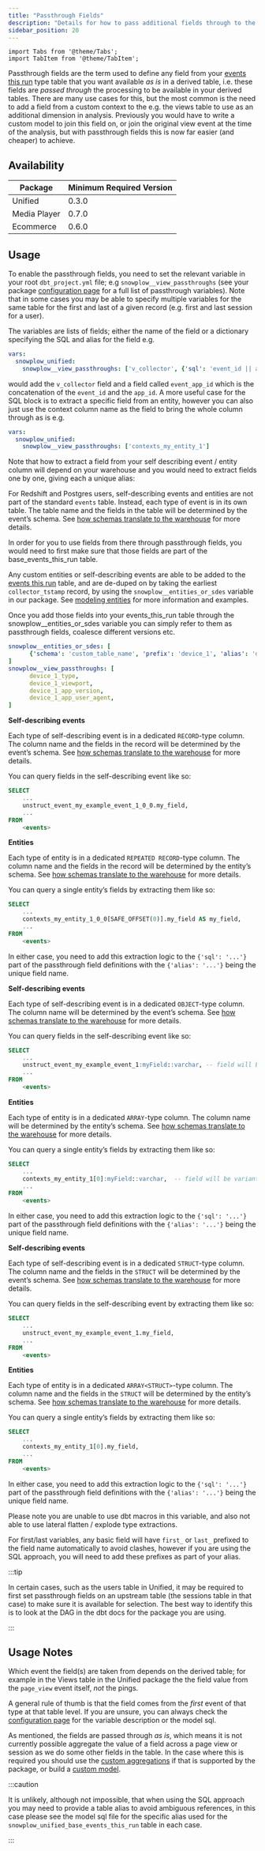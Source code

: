 ```yaml
---
title: "Passthrough Fields"
description: "Details for how to pass additional fields through to the derived tables."
sidebar_position: 20
---
```

```mdx-code-block
import Tabs from '@theme/Tabs';
import TabItem from '@theme/TabItem';
```

Passthrough fields are the term used to define any field from your [events this run](/docs/modeling-your-data/modeling-your-data-with-dbt/package-mechanics/this-run-tables/index.md#events-this-run) type table that you want available _as is_ in a derived table, i.e. these fields are *passed through* the processing to be available in your derived tables. There are many use cases for this, but the most common is the need to add a field from a custom context to the e.g. the views table to use as an additional dimension in analysis. Previously you would have to write a custom model to join this field on, or join the original view event at the time of the analysis, but with passthrough fields this is now far easier (and cheaper) to achieve.

## Availability

| Package | Minimum Required Version |
|---------|--------------------------|
| Unified | 0.3.0 |
| Media Player | 0.7.0 |
| Ecommerce | 0.6.0 |

## Usage

To enable the passthrough fields, you need to set the relevant variable in your root `dbt_project.yml` file; e.g `snowplow__view_passthroughs` (see your package [configuration page](/docs/modeling-your-data/modeling-your-data-with-dbt/dbt-configuration/index.md) for a full list of passthrough variables). Note that in some cases you may be able to specify multiple variables for the same table for the first and last of a given record (e.g. first and last session for a user). 

The variables are lists of fields; either the name of the field or a dictionary specifying the SQL and alias for the field e.g.

```yml title="dbt_project.yml"
vars:
  snowplow_unified:
    snowplow__view_passthroughs: ['v_collector', {'sql': 'event_id || app_id', 'alias': 'event_app_id'}]
```

would add the `v_collector` field and a field called `event_app_id` which is the concatenation of the `event_id` and the `app_id`. A more useful case for the SQL block is to extract a specific field from an entity, however you can also just use the context column name as the field to bring the whole column through as is e.g.

```yml title="dbt_project.yml"
vars:
  snowplow_unified:
    snowplow__view_passthroughs: ['contexts_my_entity_1']
```

Note that how to extract a field from your self describing event / entity column will depend on your warehouse and you would need to extract fields one by one, giving each a unique alias: 


<Tabs groupId="warehouse" queryString>
<TabItem value="redshift/postgres" label="Redshift, Postgres" default>

For Redshift and Postgres users, self-describing events and entities are not part of the standard `events` table. Instead, each type of event is in its own table. The table name and the fields in the table will be determined by the event’s schema. See [how schemas translate to the warehouse](/docs/storing-querying/schemas-in-warehouse/index.md) for more details.

In order for you to use fields from there through passthrough fields, you would need to first make sure that those fields are part of the base_events_this_run table. 

Any custom entities or self-describing events are able to be added to the [events this run](/docs/modeling-your-data/modeling-your-data-with-dbt/package-mechanics/this-run-tables/index.md#events-this-run) table, and are de-duped on by taking the earliest `collector_tstamp` record, by using the `snowplow__entities_or_sdes` variable in our package. See [modeling entities](/docs/modeling-your-data/modeling-your-data-with-dbt/package-features/modeling-entities/index.md) for more information and examples.

Once you add those fields into your events_this_run table through the snowplow__entities_or_sdes variable you can simply refer to them as passthrough fields, coalesce different versions etc.

```yml
snowplow__entities_or_sdes: [
      {'schema': 'custom_table_name', 'prefix': 'device_1', 'alias': 'dvc_1', 'single_entity': true},
]
snowplow__view_passthroughs: [
      device_1_type,
      device_1_viewport,
      device_1_app_version,
      device_1_app_user_agent,
]
```

</TabItem>
<TabItem value="bigquery" label="BigQuery">

**Self-describing events**

Each type of self-describing event is in a dedicated `RECORD`-type column. The column name and the fields in the record will be determined by the event’s schema. See [how schemas translate to the warehouse](/docs/storing-querying/schemas-in-warehouse/index.md) for more details.

You can query fields in the self-describing event like so:

```sql
SELECT
    ...
    unstruct_event_my_example_event_1_0_0.my_field,
    ...
FROM
    <events>

```
**Entities**

Each type of entity is in a dedicated `REPEATED RECORD`-type column. The column name and the fields in the record will be determined by the entity’s schema. See [how schemas translate to the warehouse](/docs/storing-querying/schemas-in-warehouse/index.md) for more details.

You can query a single entity’s fields by extracting them like so:

```sql
SELECT
    ...
    contexts_my_entity_1_0_0[SAFE_OFFSET(0)].my_field AS my_field,
    ...
FROM
    <events>
```

In either case, you need to add this extraction logic to the `{'sql': '...'}` part of the passthrough field definitions with the `{'alias': '...'}` being the unique field name.

</TabItem>
<TabItem value="snowflake" label="Snowflake">

**Self-describing events**

Each type of self-describing event is in a dedicated `OBJECT`-type column. The column name will be determined by the event’s schema. See [how schemas translate to the warehouse](/docs/storing-querying/schemas-in-warehouse/index.md) for more details.

You can query fields in the self-describing event like so:

```sql
SELECT
    ...
    unstruct_event_my_example_event_1:myField::varchar, -- field will be variant type so important to cast
    ...
FROM
    <events>
```
**Entities**

Each type of entity is in a dedicated `ARRAY`-type column. The column name will be determined by the entity’s schema. See [how schemas translate to the warehouse](/docs/storing-querying/schemas-in-warehouse/index.md) for more details.

You can query a single entity’s fields by extracting them like so:

```sql
SELECT
    ...
    contexts_my_entity_1[0]:myField::varchar,  -- field will be variant type so important to cast
    ...
FROM
    <events>
```
In either case, you need to add this extraction logic to the `{'sql': '...'}` part of the passthrough field definitions with the `{'alias': '...'}` being the unique field name.
</TabItem>
<TabItem value="databricks" label="Databricks, Spark SQL">

**Self-describing events**

Each type of self-describing event is in a dedicated `STRUCT`-type column. The column name and the fields in the `STRUCT` will be determined by the event’s schema. See [how schemas translate to the warehouse](/docs/storing-querying/schemas-in-warehouse/index.md) for more details.

You can query fields in the self-describing event by extracting them like so:

```sql
SELECT
    ...
    unstruct_event_my_example_event_1.my_field,
    ...
FROM
    <events>
```

**Entities**

Each type of entity is in a dedicated `ARRAY<STRUCT>`-type column. The column name and the fields in the `STRUCT` will be determined by the entity’s schema. See [how schemas translate to the warehouse](/docs/storing-querying/schemas-in-warehouse/index.md) for more details.

You can query a single entity’s fields by extracting them like so:

```sql
SELECT
    ...
    contexts_my_entity_1[0].my_field,
    ...
FROM
    <events>
```

In either case, you need to add this extraction logic to the `{'sql': '...'}` part of the passthrough field definitions with the `{'alias': '...'}` being the unique field name.
</TabItem>
</Tabs>


Please note you are unable to use dbt macros in this variable, and also not able to use lateral flatten / explode type extractions. 

For first/last variables, any basic field will have `first_` or `last_` prefixed to the field name automatically to avoid clashes, however if you are using the SQL approach, you will need to add these prefixes as part of your alias.


:::tip

In certain cases, such as the users table in Unified, it may be required to first set passthrough fields on an upstream table (the sessions table in that case) to make sure it is available for selection. The best way to identify this is to look at the DAG in the dbt docs for the package you are using.

:::

## Usage Notes

Which event the field(s) are taken from depends on the derived table; for example in the Views table in the Unified package the the field value from the `page_view` event itself, _not_ the pings. 

A general rule of thumb is that the field comes from the *first* event of that type at that table level. If you are unsure, you can always check the [configuration page](/docs/modeling-your-data/modeling-your-data-with-dbt/dbt-configuration/index.md) for the variable description or the model sql.

As mentioned, the fields are passed through _as is_, which means it is not currently possible aggregate the value of a field across a page view or session as we do some other fields in the table. In the case where this is required you should use the [custom aggregations](/docs/modeling-your-data/modeling-your-data-with-dbt/package-features/custom-aggregations/index.md) if that is supported by the package, or build a [custom model](/docs/modeling-your-data/modeling-your-data-with-dbt/dbt-custom-models/index.md).



:::caution

It is unlikely, although not impossible, that when using the SQL approach you may need to provide a table alias to avoid ambiguous references, in this case please see the model sql file for the specific alias used for the `snowplow_unified_base_events_this_run` table in each case.

:::

